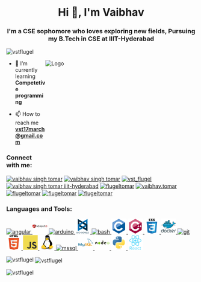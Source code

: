 <h1 align="center">Hi 👋, I'm Vaibhav</h1>
<h3 align="center">I'm a CSE sophomore who loves exploring new fields, Pursuing my B.Tech in CSE at IIIT-Hyderabad</h3>

<p align="left"> <img src="https://komarev.com/ghpvc/?username=vstflugel&label=Profile%20views&color=0e75b6&style=flat" alt="vstflugel" /> </p>
<img src="https://cdn.dribbble.com/users/645994/screenshots/4660095/media/c44bc4915e282175b8fe75f3e8644643.gif" align="right" alt="Logo" width="400" height="300">


- 🌱 I’m currently learning **Competetive programming**

- 📫 How to reach me **vst17march@gmail.com**

<h3 align="left">Connect with me:</h3>
<p align="left">
<a href="https://linkedin.com/in/vaibhav singh tomar" target="blank"><img align="center" src="https://raw.githubusercontent.com/rahuldkjain/github-profile-readme-generator/master/src/images/icons/Social/linked-in-alt.svg" alt="vaibhav singh tomar" height="30" width="40" /></a>
<a href="https://fb.com/vaibhav singh tomar" target="blank"><img align="center" src="https://raw.githubusercontent.com/rahuldkjain/github-profile-readme-generator/master/src/images/icons/Social/facebook.svg" alt="vaibhav singh tomar" height="30" width="40" /></a>
<a href="https://instagram.com/vst_flugel" target="blank"><img align="center" src="https://raw.githubusercontent.com/rahuldkjain/github-profile-readme-generator/master/src/images/icons/Social/instagram.svg" alt="vst_flugel" height="30" width="40" /></a>
<a href="https://www.youtube.com/c/vaibhav singh tomar iiit-hyderabad" target="blank"><img align="center" src="https://raw.githubusercontent.com/rahuldkjain/github-profile-readme-generator/master/src/images/icons/Social/youtube.svg" alt="vaibhav singh tomar iiit-hyderabad" height="30" width="40" /></a>
<a href="https://www.codechef.com/users/flugeltomar" target="blank"><img align="center" src="https://cdn.jsdelivr.net/npm/simple-icons@3.1.0/icons/codechef.svg" alt="flugeltomar" height="30" width="40" /></a>
<a href="https://www.hackerrank.com/vaibhav.tomar" target="blank"><img align="center" src="https://raw.githubusercontent.com/rahuldkjain/github-profile-readme-generator/master/src/images/icons/Social/hackerrank.svg" alt="vaibhav.tomar" height="30" width="40" /></a>
<a href="https://codeforces.com/profile/flugeltomar" target="blank"><img align="center" src="https://cdn.jsdelivr.net/npm/simple-icons@3.0.1/icons/codeforces.svg" alt="flugeltomar" height="30" width="40" /></a>
<a href="https://www.leetcode.com/flugeltomar" target="blank"><img align="center" src="https://raw.githubusercontent.com/rahuldkjain/github-profile-readme-generator/master/src/images/icons/Social/leet-code.svg" alt="flugeltomar" height="30" width="40" /></a>
<a href="https://www.topcoder.com/members/flugeltomar" target="blank"><img align="center" src="https://cdn.jsdelivr.net/npm/simple-icons@3.0.1/icons/topcoder.svg" alt="flugeltomar" height="30" width="40" /></a>
</p>

<h3 align="left">Languages and Tools:</h3>
<p align="left"> <a href="https://angular.io" target="_blank"> <img src="https://angular.io/assets/images/logos/angular/angular.svg" alt="angular" width="40" height="40"/> </a> <a href="https://angular.io" target="_blank"> <img src="https://raw.githubusercontent.com/devicons/devicon/master/icons/angularjs/angularjs-original-wordmark.svg" alt="angularjs" width="40" height="40"/> </a> <a href="https://www.arduino.cc/" target="_blank"> <img src="https://cdn.worldvectorlogo.com/logos/arduino-1.svg" alt="arduino" width="40" height="40"/> </a> <a href="https://backbonejs.org" target="_blank"> <img src="https://raw.githubusercontent.com/devicons/devicon/master/icons/backbonejs/backbonejs-original-wordmark.svg" alt="backbonejs" width="40" height="40"/> </a> <a href="https://www.gnu.org/software/bash/" target="_blank"> <img src="https://www.vectorlogo.zone/logos/gnu_bash/gnu_bash-icon.svg" alt="bash" width="40" height="40"/> </a> <a href="https://www.cprogramming.com/" target="_blank"> <img src="https://raw.githubusercontent.com/devicons/devicon/master/icons/c/c-original.svg" alt="c" width="40" height="40"/> </a> <a href="https://www.w3schools.com/cpp/" target="_blank"> <img src="https://raw.githubusercontent.com/devicons/devicon/master/icons/cplusplus/cplusplus-original.svg" alt="cplusplus" width="40" height="40"/> </a> <a href="https://www.w3schools.com/css/" target="_blank"> <img src="https://raw.githubusercontent.com/devicons/devicon/master/icons/css3/css3-original-wordmark.svg" alt="css3" width="40" height="40"/> </a> <a href="https://www.docker.com/" target="_blank"> <img src="https://raw.githubusercontent.com/devicons/devicon/master/icons/docker/docker-original-wordmark.svg" alt="docker" width="40" height="40"/> </a> <a href="https://git-scm.com/" target="_blank"> <img src="https://www.vectorlogo.zone/logos/git-scm/git-scm-icon.svg" alt="git" width="40" height="40"/> </a> <a href="https://www.w3.org/html/" target="_blank"> <img src="https://raw.githubusercontent.com/devicons/devicon/master/icons/html5/html5-original-wordmark.svg" alt="html5" width="40" height="40"/> </a> <a href="https://developer.mozilla.org/en-US/docs/Web/JavaScript" target="_blank"> <img src="https://raw.githubusercontent.com/devicons/devicon/master/icons/javascript/javascript-original.svg" alt="javascript" width="40" height="40"/> </a> <a href="https://www.linux.org/" target="_blank"> <img src="https://raw.githubusercontent.com/devicons/devicon/master/icons/linux/linux-original.svg" alt="linux" width="40" height="40"/> </a> <a href="https://www.microsoft.com/en-us/sql-server" target="_blank"> <img src="https://www.svgrepo.com/show/303229/microsoft-sql-server-logo.svg" alt="mssql" width="40" height="40"/> </a> <a href="https://www.mysql.com/" target="_blank"> <img src="https://raw.githubusercontent.com/devicons/devicon/master/icons/mysql/mysql-original-wordmark.svg" alt="mysql" width="40" height="40"/> </a> <a href="https://nodejs.org" target="_blank"> <img src="https://raw.githubusercontent.com/devicons/devicon/master/icons/nodejs/nodejs-original-wordmark.svg" alt="nodejs" width="40" height="40"/> </a> <a href="https://www.python.org" target="_blank"> <img src="https://raw.githubusercontent.com/devicons/devicon/master/icons/python/python-original.svg" alt="python" width="40" height="40"/> </a> <a href="https://reactjs.org/" target="_blank"> <img src="https://raw.githubusercontent.com/devicons/devicon/master/icons/react/react-original-wordmark.svg" alt="react" width="40" height="40"/> </a> </p>

<p><img align="left" src="https://github-readme-stats.vercel.app/api/top-langs?username=vstflugel&show_icons=true&locale=en&layout=compact" alt="vstflugel" /></p>

<p>&nbsp;<img align="center" src="https://github-readme-stats.vercel.app/api?username=vstflugel&show_icons=true&locale=en" alt="vstflugel" /></p>

<p><img align="center" src="https://github-readme-streak-stats.herokuapp.com/?user=vstflugel&" alt="vstflugel" /></p>
